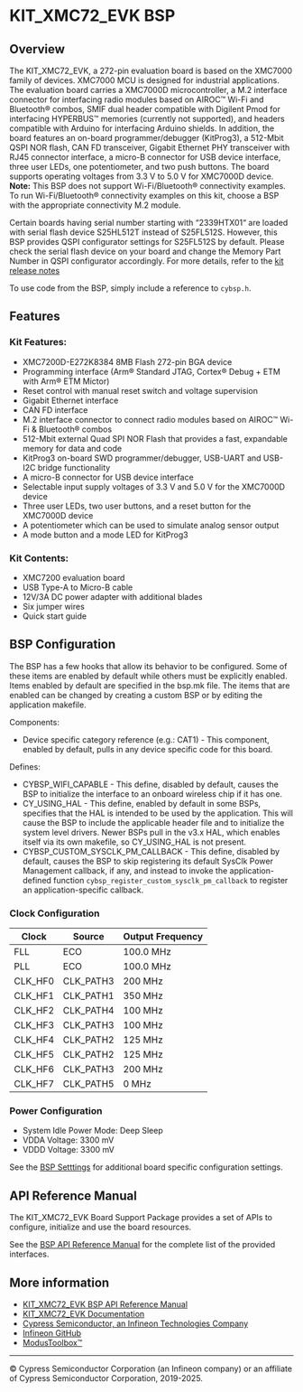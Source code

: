 # KIT_XMC72_EVK BSP

## Overview

The KIT_XMC72_EVK, a 272-pin evaluation board is based on the XMC7000 family of devices. XMC7000 MCU is designed for industrial applications. The evaluation board carries a XMC7000D microcontroller, a M.2 interface connector for interfacing radio modules based on AIROC™ Wi-Fi and Bluetooth® combos, SMIF dual header compatible with Digilent Pmod for interfacing HYPERBUS™ memories (currently not supported), and headers compatible with Arduino for interfacing Arduino shields. In addition, the board features an on-board programmer/debugger (KitProg3), a 512-Mbit QSPI NOR flash, CAN FD transceiver, Gigabit Ethernet PHY transceiver with RJ45 connector interface, a micro-B connector for USB device interface, three user LEDs, one potentiometer, and two push buttons. The board supports operating voltages from 3.3 V to 5.0 V for XMC7000D device.     
**Note:**
This BSP does not support Wi-Fi/Bluetooth® connectivity examples. To run Wi-Fi/Bluetooth® connectivity examples on this kit, choose a BSP with the appropriate connectivity M.2 module.

Certain boards having serial number starting with “2339HTX01“ are loaded with serial flash device S25HL512T instead of S25FL512S.  However, this BSP provides QSPI configurator settings for S25FL512S by default. Please check the serial flash device on your board and change the Memory Part Number  in QSPI configurator accordingly. For more details, refer to the
[kit release notes](https://www.infineon.com/dgdl/Infineon-KIT_XMC72_EVK-XMC7200-evaluation-kit-release-notes-UserManual-v04_00-EN.pdf?fileId=8ac78c8c8412f8d301842e69fcde7b8a)



To use code from the BSP, simply include a reference to `cybsp.h`.

## Features

### Kit Features:

* XMC7200D-E272K8384 8MB Flash 272-pin BGA device
* Programming interface (Arm® Standard JTAG, Cortex® Debug + ETM with Arm® ETM Mictor)
* Reset control with manual reset switch and voltage supervision
* Gigabit Ethernet interface
* CAN FD interface
* M.2 interface connector to connect radio modules based on AIROC™ Wi-Fi & Bluetooth® combos 
* 512-Mbit external Quad SPI NOR Flash that provides a fast, expandable memory for data and code
* KitProg3 on-board SWD programmer/debugger, USB-UART and USB-I2C bridge functionality
* A micro-B connector for USB device interface
* Selectable input supply voltages of 3.3 V and 5.0 V for the XMC7000D device
* Three user LEDs, two user buttons, and a reset button for the XMC7000D device
* A potentiometer which can be used to simulate analog sensor output
* A mode button and a mode LED for KitProg3

### Kit Contents:

* XMC7200 evaluation board
* USB Type-A to Micro-B cable
* 12V/3A DC power adapter with additional blades
* Six jumper wires
* Quick start guide

## BSP Configuration

The BSP has a few hooks that allow its behavior to be configured. Some of these items are enabled by default while others must be explicitly enabled. Items enabled by default are specified in the bsp.mk file. The items that are enabled can be changed by creating a custom BSP or by editing the application makefile.

Components:
* Device specific category reference (e.g.: CAT1) - This component, enabled by default, pulls in any device specific code for this board.

Defines:
* CYBSP_WIFI_CAPABLE - This define, disabled by default, causes the BSP to initialize the interface to an onboard wireless chip if it has one.
* CY_USING_HAL - This define, enabled by default in some BSPs, specifies that the HAL is intended to be used by the application. This will cause the BSP to include the applicable header file and to initialize the system level drivers.  Newer BSPs pull in the v3.x HAL, which enables itself via its own makefile, so CY_USING_HAL is not present.
* CYBSP_CUSTOM_SYSCLK_PM_CALLBACK - This define, disabled by default, causes the BSP to skip registering its default SysClk Power Management callback, if any, and instead to invoke the application-defined function `cybsp_register_custom_sysclk_pm_callback` to register an application-specific callback.

### Clock Configuration

| Clock    | Source    | Output Frequency |
|----------|-----------|------------------|
| FLL      | ECO       | 100.0 MHz        |
| PLL      | ECO       | 100.0 MHz        |
| CLK_HF0  | CLK_PATH3 | 200 MHz          |
| CLK_HF1  | CLK_PATH1 | 350 MHz          |
| CLK_HF2  | CLK_PATH4 | 100 MHz          |
| CLK_HF3  | CLK_PATH3 | 100 MHz          |
| CLK_HF4  | CLK_PATH2 | 125 MHz          |
| CLK_HF5  | CLK_PATH2 | 125 MHz          |
| CLK_HF6  | CLK_PATH3 | 200 MHz          |
| CLK_HF7  | CLK_PATH5 | 0 MHz            |

### Power Configuration

* System Idle Power Mode: Deep Sleep
* VDDA Voltage: 3300 mV
* VDDD Voltage: 3300 mV

See the [BSP Setttings][settings] for additional board specific configuration settings.

## API Reference Manual

The KIT_XMC72_EVK Board Support Package provides a set of APIs to configure, initialize and use the board resources.

See the [BSP API Reference Manual][api] for the complete list of the provided interfaces.

## More information
* [KIT_XMC72_EVK BSP API Reference Manual][api]
* [KIT_XMC72_EVK Documentation](https://www.infineon.com/cms/en/product/evaluation-boards/kit_xmc72_evk/)
* [Cypress Semiconductor, an Infineon Technologies Company](http://www.cypress.com)
* [Infineon GitHub](https://github.com/infineon)
* [ModusToolbox™](https://www.cypress.com/products/modustoolbox-software-environment)

[api]: https://infineon.github.io/TARGET_KIT_XMC72_EVK/html/modules.html
[settings]: https://infineon.github.io/TARGET_KIT_XMC72_EVK/html/md_bsp_settings.html

---
© Cypress Semiconductor Corporation (an Infineon company) or an affiliate of Cypress Semiconductor Corporation, 2019-2025.